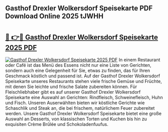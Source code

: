 ## Gasthof Drexler Wolkersdorf Speisekarte PDF Download Online 2025 tJWHH

# <h2><a href="http://gcbtrq.nevu.top/?p=Gasthof+Drexler+Wolkersdorf+Speisekarte">🔗 👉🔴 Gasthof Drexler Wolkersdorf Speisekarte 2025 PDF</a></h2>

[![Gasthof Drexler Wolkersdorf Speisekarte 2025 PDF](https://i.imgur.com/dBaPXMq.png)](http://gcbtrq.nevu.top/?p=Gasthof+Drexler+Wolkersdorf+Speisekarte)
In einem Restaurant oder Café ist das Menü des Essens nicht nur eine Liste von Gerichten, sondern auch eine Gelegenheit für Sie, etwas zu finden, das für Ihren Geschmack köstlich und passend ist. Auf der Gasthof Drexler Wolkersdorf Speisekarte unseres Restaurants stehen viele frische Gemüse und Früchte, mit denen Sie leichte und frische Salate zubereiten können. Für Fleischliebhaber gibt es auf unserer Gasthof Drexler Wolkersdorf Speisekarte eine Auswahl an Gerichten: Rindfleisch, Schweinefleisch, Huhn und Fisch. Unseren Auserwählten bieten wir köstliche Gerichte wie Schaschlik und Steak an, die bei frischem, natürlichem Feuer zubereitet werden. Unsere Gasthof Drexler Wolkersdorf Speisekarte bietet eine große Auswahl an Desserts, von klassischen Torten und Kuchen bis hin zu exquisiten Crème Brûlée und Schokoladenfuufus.
